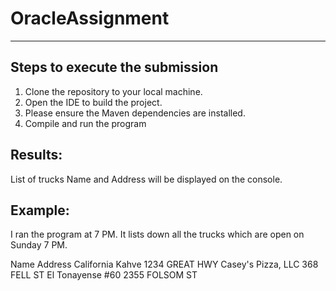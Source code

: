 # OracleAssignment
--------------------------------
Steps to execute the submission
--------------------------------
1. Clone the repository to your local machine.
2. Open the IDE to build the project.
3. Please ensure the Maven dependencies are installed.
4. Compile and run the program

Results:
--------
List of trucks Name and Address will be displayed on the console.

Example:
-------------------------------------------------------------------------------------
I ran the program at 7 PM. It lists down all the trucks which are open on Sunday 7 PM.

Name                Address
California Kahve         1234 GREAT HWY
Casey's Pizza, LLC         368 FELL ST
El Tonayense #60         2355 FOLSOM ST



